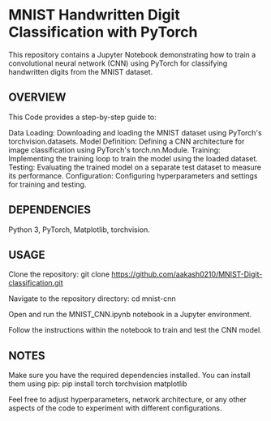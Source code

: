 # MNIST Handwritten Digit Classification with PyTorch
This repository contains a Jupyter Notebook demonstrating how to train a convolutional neural network (CNN) using PyTorch for classifying handwritten digits from the MNIST dataset.

## OVERVIEW
This Code provides a step-by-step guide to:

Data Loading: Downloading and loading the MNIST dataset using PyTorch's torchvision.datasets.
Model Definition: Defining a CNN architecture for image classification using PyTorch's torch.nn.Module.
Training: Implementing the training loop to train the model using the loaded dataset.
Testing: Evaluating the trained model on a separate test dataset to measure its performance.
Configuration: Configuring hyperparameters and settings for training and testing.

## DEPENDENCIES
Python 3,
PyTorch,
Matplotlib,
torchvision.

## USAGE
Clone the repository:
git clone https://github.com/aakash0210/MNIST-Digit-classification.git

Navigate to the repository directory:
cd mnist-cnn

Open and run the MNIST_CNN.ipynb notebook in a Jupyter environment.

Follow the instructions within the notebook to train and test the CNN model.

## NOTES
Make sure you have the required dependencies installed. You can install them using pip:
pip install torch torchvision matplotlib

Feel free to adjust hyperparameters, network architecture, or any other aspects of the code to experiment with different configurations.
